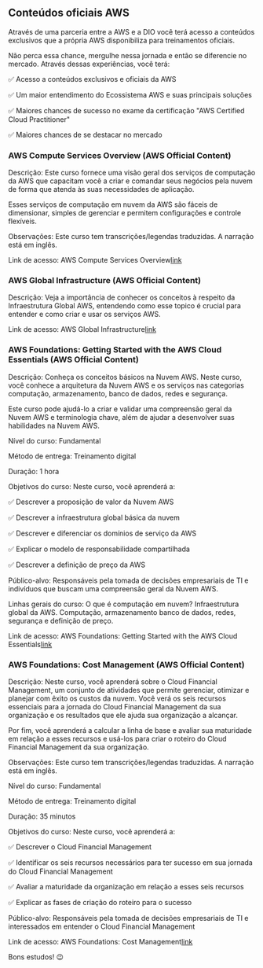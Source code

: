 ## Conteúdos oficiais AWS

Através de uma parceria entre a AWS e a DIO você terá acesso a conteúdos exclusivos que a própria AWS disponibiliza para treinamentos oficiais.

Não perca essa chance, mergulhe nessa jornada e então se diferencie no mercado. Através dessas experiências, você terá:

✅ Acesso a conteúdos exclusivos e oficiais da AWS

✅ Um maior entendimento do Ecossistema AWS e suas principais soluções

✅ Maiores chances de sucesso no exame da certificação "AWS Certified Cloud Practitioner"

✅ Maiores chances de se destacar no mercado

### AWS Compute Services Overview (AWS Official Content)

Descrição: Este curso fornece uma visão geral dos serviços de computação da AWS que capacitam você a criar e comandar seus negócios pela nuvem de forma que atenda às suas necessidades de aplicação.

Esses serviços de computação em nuvem da AWS são fáceis de dimensionar, simples de gerenciar e permitem configurações e controle flexíveis.

Observações: Este curso tem transcrições/legendas traduzidas. A narração está em inglês.

Link de acesso: AWS Compute Services Overview[link](https://cloud.contentraven.com/awspartners/DigitalInnovationOne/DirectLaunch?cid=1z6UJIcxup0_&io=wOoCJPyzt2Q_)

### AWS Global Infrastructure (AWS Official Content)

Descrição: Veja a importância de conhecer os conceitos à respeito da Infraestrutura Global AWS, entendendo como esse topico é crucial para entender e como criar e usar os serviços AWS. 

Link de acesso: AWS Global Infrastructure[link](https://cloud.contentraven.com/awspartners/DigitalInnovationOne/DirectLaunch?cid=emi+kv1uuEo_&io=wOoCJPyzt2Q_)

### AWS Foundations: Getting Started with the AWS Cloud Essentials (AWS Official Content)

Descrição: Conheça os conceitos básicos na Nuvem AWS. Neste curso, você conhece a arquitetura da Nuvem AWS e os serviços nas categorias computação, armazenamento, banco de dados, redes e segurança.

Este curso pode ajudá-lo a criar e validar uma compreensão geral da Nuvem AWS e terminologia chave, além de ajudar a desenvolver suas habilidades na Nuvem AWS.

Nível do curso: Fundamental

Método de entrega: Treinamento digital

Duração: 1 hora

Objetivos do curso: Neste curso, você aprenderá a:

✅ Descrever a proposição de valor da Nuvem AWS

✅ Descrever a infraestrutura global básica da nuvem

✅ Descrever e diferenciar os domínios de serviço da AWS

✅ Explicar o modelo de responsabilidade compartilhada

✅ Descrever a definição de preço da AWS

Público-alvo: Responsáveis pela tomada de decisões empresariais de TI e indivíduos que buscam uma compreensão geral da Nuvem AWS.

Linhas gerais do curso: O que é computação em nuvem? Infraestrutura global da AWS. Computação, armazenamento banco de dados, redes, segurança e definição de preço.

Link de acesso: AWS Foundations: Getting Started with the AWS Cloud Essentials[link](https://cloud.contentraven.com/awspartners/DigitalInnovationOne/DirectLaunch?cid=V6LY7C2edJo_&io=wOoCJPyzt2Q_)


### AWS Foundations: Cost Management (AWS Official Content)
Descrição: Neste curso, você aprenderá sobre o Cloud Financial Management, um conjunto de atividades que permite gerenciar, otimizar e planejar com êxito os custos da nuvem. Você verá os seis recursos essenciais para a jornada do Cloud Financial Management da sua organização e os resultados que ele ajuda sua organização a alcançar.

Por fim, você aprenderá a calcular a linha de base e avaliar sua maturidade em relação a esses recursos e usá-los para criar o roteiro do Cloud Financial Management da sua organização.

Observações: Este curso tem transcrições/legendas traduzidas. A narração está em inglês.

Nível do curso: Fundamental

Método de entrega: Treinamento digital

Duração: 35 minutos

Objetivos do curso: Neste curso, você aprenderá a:

✅ Descrever o Cloud Financial Management

✅ Identificar os seis recursos necessários para ter sucesso em sua jornada do Cloud Financial Management

✅ Avaliar a maturidade da organização em relação a esses seis recursos

✅ Explicar as fases de criação do roteiro para o sucesso

Público-alvo: Responsáveis pela tomada de decisões empresariais de TI e interessados em entender o Cloud Financial Management

Link de acesso: AWS Foundations: Cost Management[link](https://cloud.contentraven.com/awspartners/DigitalInnovationOne/DirectLaunch?cid=3xy70BX+/DM_&io=wOoCJPyzt2Q_)

Bons estudos! 😉
